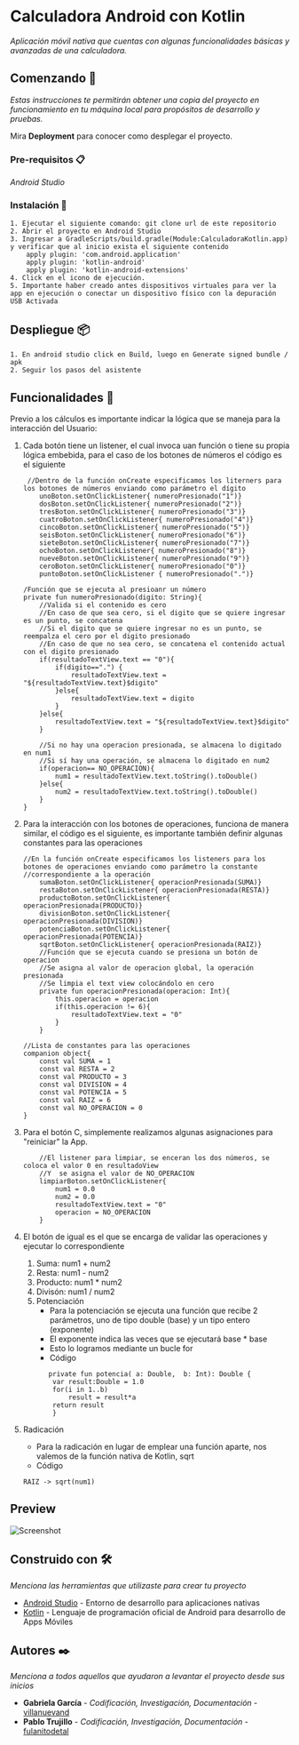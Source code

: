 # Calculadora Android con Kotlin

_Aplicación móvil nativa que cuentas con algunas funcionalidades básicas y avanzadas de una calculadora._

## Comenzando 🚀

_Estas instrucciones te permitirán obtener una copia del proyecto en funcionamiento en tu máquina local para propósitos de desarrollo y pruebas._

Mira **Deployment** para conocer como desplegar el proyecto.


### Pre-requisitos 📋

_Android Studio_


### Instalación 🔧

```
1. Ejecutar el siguiente comando: git clone url de este repositorio
2. Abrir el proyecto en Android Studio
3. Ingresar a GradleScripts/build.gradle(Module:CalculadoraKotlin.app) y verificar que al inicio exista el siguiente contenido
    apply plugin: 'com.android.application'
    apply plugin: 'kotlin-android'
    apply plugin: 'kotlin-android-extensions'
4. Click en el icono de ejecución. 
5. Importante haber creado antes dispositivos virtuales para ver la app en ejecución o conectar un dispositivo físico con la depuración USB Activada
```


## Despliegue 📦

```
1. En android studio click en Build, luego en Generate signed bundle / apk
2. Seguir los pasos del asistente
```


## Funcionalidades 📖
Previo a los cálculos es importante indicar la lógica que se maneja para la interacción del Usuario:
1. Cada botón tiene un listener, el cual invoca uan función o tiene su propia lógica embebida, para el caso de los botones de números el código es el siguiente
    ```
     //Dentro de la función onCreate especificamos los literners para los botones de números enviando como parámetro el dígito
        unoBoton.setOnClickListener{ numeroPresionado("1")}
        dosBoton.setOnClickListener{ numeroPresionado("2")}
        tresBoton.setOnClickListener{ numeroPresionado("3")}
        cuatroBoton.setOnClickListener{ numeroPresionado("4")}
        cincoBoton.setOnClickListener{ numeroPresionado("5")}
        seisBoton.setOnClickListener{ numeroPresionado("6")}
        sieteBoton.setOnClickListener{ numeroPresionado("7")}
        ochoBoton.setOnClickListener{ numeroPresionado("8")}
        nueveBoton.setOnClickListener{ numeroPresionado("9")}
        ceroBoton.setOnClickListener{ numeroPresionado("0")}
        puntoBoton.setOnClickListener { numeroPresionado(".")}
    
    /Función que se ejecuta al presioanr un número
    private fun numeroPresionado(digito: String){
        //Valida si el contenido es cero
        //En caso de que sea cero, si el digito que se quiere ingresar es un punto, se concatena
        //Si el digito que se quiere ingresar no es un punto, se reempalza el cero por el digito presionado
        //En caso de que no sea cero, se concatena el contenido actual con el digito presionado
        if(resultadoTextView.text == "0"){
            if(digito==".") {
                resultadoTextView.text = "${resultadoTextView.text}$digito"
            }else{
                resultadoTextView.text = digito
            }
        }else{
            resultadoTextView.text = "${resultadoTextView.text}$digito"
        }

        //Si no hay una operacion presionada, se almacena lo digitado en num1
        //Si sí hay una operación, se almacena lo digitado en num2
        if(operacion== NO_OPERACION){
            num1 = resultadoTextView.text.toString().toDouble()
        }else{
            num2 = resultadoTextView.text.toString().toDouble()
        }
    }
    ```
2. Para la interacción con los botones de operaciones, funciona de manera similar, el código es el siguiente, es importante también definir algunas constantes para las operaciones 
    ```
    //En la función onCreate especificamos los listeners para los botones de operaciones enviando como parámetro la constante
    //correspondiente a la operación
        sumaBoton.setOnClickListener{ operacionPresionada(SUMA)}
        restaBoton.setOnClickListener{ operacionPresionada(RESTA)}
        productoBoton.setOnClickListener{ operacionPresionada(PRODUCTO)}
        divisionBoton.setOnClickListener{ operacionPresionada(DIVISION)}
        potenciaBoton.setOnClickListener{ operacionPresionada(POTENCIA)}
        sqrtBoton.setOnClickListener{ operacionPresionada(RAIZ)}
        //Función que se ejecuta cuando se presiona un botón de operacion
        //Se asigna al valor de operacion global, la operación presionada
        //Se limpia el text view colocándolo en cero
        private fun operacionPresionada(operacion: Int){
            this.operacion = operacion
            if(this.operacion != 6){
                resultadoTextView.text = "0"
            }
        }
        
    //Lista de constantes para las operaciones
    companion object{
        const val SUMA = 1
        const val RESTA = 2
        const val PRODUCTO = 3
        const val DIVISION = 4
        const val POTENCIA = 5
        const val RAIZ = 6
        const val NO_OPERACION = 0
    }
    ```
3. Para el botón C, simplemente realizamos algunas asignaciones para "reiniciar" la App. 
    ```
        //El listener para limpiar, se enceran los dos números, se coloca el valor 0 en resultadoView
        //Y  se asigna el valor de NO_OPERACION
        limpiarBoton.setOnClickListener{
            num1 = 0.0
            num2 = 0.0
            resultadoTextView.text = "0"
            operacion = NO_OPERACION
        }
    ```
    
4. El botón de igual es el que se encarga de validar las operaciones y ejecutar lo correspondiente 
    1. Suma: num1 + num2
    2. Resta: num1 - num2
    3. Producto: num1 * num2
    4. Divisón: num1 / num2
    5. Potenciación
        - Para la potenciación se ejecuta una función que recibe 2 parámetros, uno de tipo double (base) y un tipo entero (exponente) 
        - El exponente indica las veces que se ejecutará base * base 
        - Esto lo logramos mediante un bucle for
        - Código 
        ```
           private fun potencia( a: Double,  b: Int): Double {
            var result:Double = 1.0
            for(i in 1..b)
                result = result*a
            return result
            }
        ```
6. Radicación
    - Para la radicación en lugar de emplear una función aparte, nos valemos de la función nativa de Kotlin, sqrt
    - Código 
    ```
    RAIZ -> sqrt(num1)
    ```
    

## Preview 
![Screenshot](preview.png)

## Construido con 🛠️

_Menciona las herramientas que utilizaste para crear tu proyecto_

* [Android Studio](https://developer.android.com/studio) - Entorno de desarrollo para aplicaciones nativas
* [Kotlin](https://kotlinlang.org) - Lenguaje de programación oficial de Android para desarrollo de Apps Móviles


## Autores ✒️

_Menciona a todos aquellos que ayudaron a levantar el proyecto desde sus inicios_

* **Gabriela García** - *Codificación, Investigación, Documentación* - [villanuevand](https://github.com/Gabiita)
* **Pablo Trujillo** - *Codificación, Investigación, Documentación* - [fulanitodetal](https://github.com/EzqTrujillo55)


